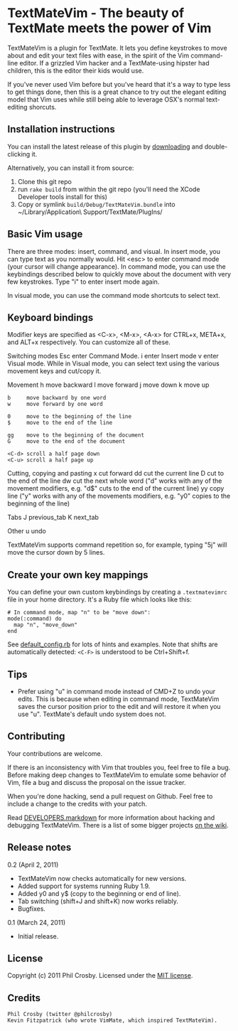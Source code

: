 TextMateVim - The beauty of TextMate meets the power of Vim
===========================================================

TextMateVim is a plugin for TextMate. It lets you define keystrokes to move about and edit your text files with ease, in the spirit of the Vim command-line editor. If a grizzled Vim hacker and a TextMate-using hipster had children, this is the editor their kids would use.

If you've never used Vim before but you've heard that it's a way to type less to get things done, then this is a great chance to try out the elegant editing model that Vim uses while still being able to leverage OSX's normal text-editing shorcuts.

Installation instructions
-------------------------

You can install the latest release of this plugin by [downloading](https://github.com/downloads/philc/textmatevim/TextMateVim-latest-release.zip) and double-clicking it.

Alternatively, you can install it from source:

1. Clone this git repo
2. run `rake build` from within the git repo (you'll need the XCode Developer tools install for this)
3. Copy or symlink `build/Debug/TextMateVim.bundle` into ~/Library/Application\ Support/TextMate/PlugIns/

Basic Vim usage
---------------
There are three modes: insert, command, and visual. In insert mode, you can type text as you normally would. Hit &lt;esc&gt; to enter command mode (your cursor will change appearance). In command mode, you can use the keybindings described below to quickly move about the document with very few keystrokes. Type "i" to enter insert mode again.

In visual mode, you can use the command mode shortcuts to select text.

Keyboard bindings
-----------------
Modifier keys are specified as &lt;C-x&gt;, &lt;M-x&gt;, &lt;A-x&gt; for CTRL+x, META+x, and ALT+x
respectively. You can customize all of these.

Switching modes
    Esc   enter Command Mode.
    i     enter Insert mode
    v     enter Visual mode. While in Visual mode, you can select text using the various movement keys and cut/copy it.

Movement
    h     move backward
    l     move forward
    j     move down
    k     move up

    b     move backward by one word
    w     move forward by one word

    0     move to the beginning of the line
    $     move to the end of the line

    gg    move to the beginning of the document
    G     move to the end of the document

    <C-d> scroll a half page down
    <C-u> scroll a half page up

Cutting, copying and pasting
    x     cut forward
    dd    cut the current line
    D     cut to the end of the line
    dw    cut the next whole word ("d" works with any of the movement modifiers,
          e.g. "d$" cuts to the end of the current line)
    yy    copy line ("y" works with any of the movements modifiers,
          e.g. "y0" copies to the beginning of the line)

Tabs
    J     previous_tab
    K     next_tab

Other
    u     undo

TextMateVim supports command repetition so, for example, typing "5j" will move the cursor down by 5 lines.

Create your own key mappings
----------------------------
You can define your own custom keybindings by creating a `.textmatevimrc` file in your home directory. It's a Ruby file which looks like this:

    # In command mode, map "n" to be "move down":
    mode(:command) do
      map "n", "move_down"
    end

See [default_config.rb](https://github.com/philc/textmatevim/blob/master/src/default_config.rb) for lots of hints and examples. Note that shifts are automatically detected: `<C-F>` is understood to be Ctrl+Shift+f.

Tips
----
* Prefer using "u" in command mode instead of CMD+Z to undo your edits. This is because when editing in command mode, TextMateVim saves the cursor position prior to the edit and will restore it when you use "u". TextMate's default undo system does not.

Contributing
------------
Your contributions are welcome.

If there is an inconsistency with Vim that troubles you, feel free to file a bug. Before making deep changes to TextMateVim to emulate some behavior of Vim, file a bug and discuss the proposal on the issue tracker.

When you're done hacking, send a pull request on Github. Feel free to include a change to the credits with your patch.

Read [DEVELOPERS.markdown](https://github.com/philc/textmatevim/blob/master/DEVELOPERS.markdown) for more information about hacking and debugging TextMateVim. There is a list of some bigger projects [on the wiki](https://github.com/philc/textmatevim/wiki).

Release notes
-------------
0.2 (April 2, 2011)

 - TextMateVim now checks automatically for new versions.
 - Added support for systems running Ruby 1.9.
 - Added y0 and y$ (copy to the beginning or end of line).
 - Tab switching (shift+J and shift+K) now works reliably.
 - Bugfixes.

0.1 (March 24, 2011)

 - Initial release.

License
-------
Copyright (c) 2011 Phil Crosby. Licensed under the [MIT license](http://www.opensource.org/licenses/mit-license.php).

Credits
-------
    Phil Crosby (twitter @philcrosby)
    Kevin Fitzpatrick (who wrote VimMate, which inspired TextMateVim).
